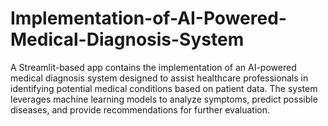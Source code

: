 # Implementation-of-AI-Powered-Medical-Diagnosis-System
A Streamlit-based app contains the implementation of an AI-powered medical diagnosis system designed to assist healthcare professionals in identifying potential medical conditions based on patient data. The system leverages machine learning models to analyze symptoms, predict possible diseases, and provide recommendations for further evaluation.
